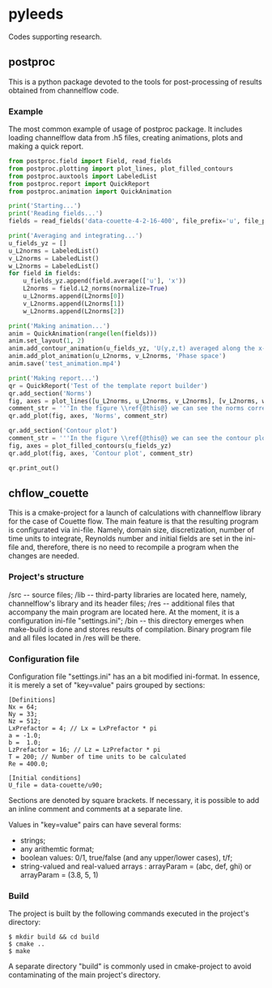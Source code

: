 # pyleeds
Codes supporting research.

## postproc
This is a python package devoted to the tools for post-processing of results obtained from channelflow code.

### Example
The most common example of usage of postproc package. It includes loading channelflow data from .h5 files, creating animations, plots and making a quick report.
```python
from postproc.field import Field, read_fields
from postproc.plotting import plot_lines, plot_filled_contours
from postproc.auxtools import LabeledList
from postproc.report import QuickReport
from postproc.animation import QuickAnimation

print('Starting...')
print('Reading fields...')
fields = read_fields('data-couette-4-2-16-400', file_prefix='u', file_postfix='.h5', start_time=1)

print('Averaging and integrating...')
u_fields_yz = []
u_L2norms = LabeledList()
v_L2norms = LabeledList()
w_L2norms = LabeledList()
for field in fields:
    u_fields_yz.append(field.average(['u'], 'x'))
    L2norms = field.L2_norms(normalize=True)
    u_L2norms.append(L2norms[0])
    v_L2norms.append(L2norms[1])
    w_L2norms.append(L2norms[2])

print('Making animation...')
anim = QuickAnimation(range(len(fields)))
anim.set_layout(1, 2)
anim.add_contour_animation(u_fields_yz, 'U(y,z,t) averaged along the x-coordinate')
anim.add_plot_animation(u_L2norms, v_L2norms, 'Phase space')
anim.save('test_animation.mp4')

print('Making report...')
qr = QuickReport('Test of the template report builder')
qr.add_section('Norms')
fig, axes = plot_lines([u_L2norms, u_L2norms, v_L2norms], [v_L2norms, w_L2norms, w_L2norms])
comment_str = '''In the figure \\ref{@this@} we can see the norms corresponding to the turbulent state'''
qr.add_plot(fig, axes, 'Norms', comment_str)

qr.add_section('Contour plot')
comment_str = '''In the figure \\ref{@this@} we can see the contour plot of $u(y,z,t)$ corresponding to $T = 0$'''
fig, axes = plot_filled_contours(u_fields_yz)
qr.add_plot(fig, axes, 'Contour plot', comment_str)

qr.print_out()
```

## chflow_couette
This is a cmake-project for a launch of calculations with channelflow library for the case of Couette flow. The main feature is that the resulting program is configurated via ini-file. Namely, domain size, discretization, number of time units to integrate, Reynolds number and initial fields are set in the ini-file and, therefore, there is no need to recompile a program when the changes are needed.

### Project's structure
/src -- source files;
/lib -- third-party libraries are located here, namely, channelflow's library and its header files;
/res -- additional files that accompany the main program are located here. At the moment, it is a configuration ini-file "settings.ini";
/bin -- this directory emerges when make-build is done and stores results of compilation. Binary program file and all files located in /res will be there.

### Configuration file
Configuration file "settings.ini" has an a bit modified ini-format. In essence, it is merely a set of "key=value" pairs grouped by sections:

```
[Definitions]
Nx = 64;
Ny = 33;
Nz = 512;
LxPrefactor = 4; // Lx = LxPrefactor * pi
a = -1.0;
b =  1.0;
LzPrefactor = 16; // Lz = LzPrefactor * pi
T = 200; // Number of time units to be calculated
Re = 400.0;

[Initial conditions]
U_file = data-couette/u90;
```

Sections are denoted by square brackets. If necessary, it is possible to add an inline comment and comments at a separate line.

Values in "key=value" pairs can have several forms:
- strings;
- any arithemtic format;
- boolean values: 0/1, true/false (and any upper/lower cases), t/f; 
- string-valued and real-valued arrays : arrayParam = (abc, def, ghi) or arrayParam = (3.8, 5, 1)

### Build
The project is built by the following commands executed in the project's directory:
```
$ mkdir build && cd build
$ cmake ..
$ make 
```

A separate directory "build" is commonly used in cmake-project to avoid contaminating of the main project's directory.